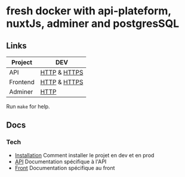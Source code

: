 # fresh docker with api-plateform, nuxtJs, adminer and postgresSQL

## Links

| Project    | DEV |
|------------|-----|
| API        | [HTTP](http://localhost:8000) & [HTTPS](https://localhost:8453) |
| Frontend   | [HTTP](http://localhost:82) & [HTTPS](https://localhost:453) |
| Adminer    | [HTTP](http://localhost:8998) |

Run `make` for help.

## Docs

### Tech
- [Installation](docs/tech/INSTALLATION.md) Comment installer le projet en dev et en prod
- [API](docs/tech/API.md) Documentation spécifique à l'API
- [Front](docs/tech/FRONT.md) Documentation spécifique au front
